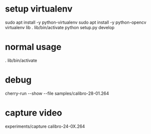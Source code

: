 # setup virtualenv
sudo apt install -y python-virtualenv
sudo apt install -y python-opencv
virtualenv lib
. lib/bin/activate
python setup.py develop

# normal usage
. lib/bin/activate

# debug 
cherry-run --show --file samples/calibro-28-01.264


# capture video
experiments/capture calibro-24-0X.264


